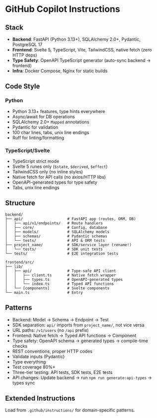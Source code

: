 # GitHub Copilot Instructions

## Stack

-   **Backend**: FastAPI (Python 3.13+), SQLAlchemy 2.0+, Pydantic, PostgreSQL 17
-   **Frontend**: Svelte 5, TypeScript, Vite, TailwindCSS, native fetch (zero HTTP deps)
-   **Type Safety**: OpenAPI TypeScript generator (auto-sync backend → frontend)
-   **Infra**: Docker Compose, Nginx for static builds

## Code Style

### Python

-   Python 3.13+ features, type hints everywhere
-   Async/await for DB operations
-   SQLAlchemy 2.0+ `Mapped` annotations
-   Pydantic for validation
-   100 char lines, tabs, unix line endings
-   Ruff for linting/formatting

### TypeScript/Svelte

-   TypeScript strict mode
-   Svelte 5 runes only (`$state`, `$derived`, `$effect`)
-   TailwindCSS only (no inline styles)
-   Native fetch for API calls (no axios/HTTP libs)
-   OpenAPI-generated types for type safety
-   Tabs, unix line endings

## Structure

```
backend/
├── api/                    # FastAPI app (routes, ORM, DB)
│   ├── api/v1/endpoints/   # Route handlers
│   ├── core/               # Config, database
│   ├── models/             # SQLAlchemy models
│   ├── schemas/            # Pydantic schemas
│   └── tests/              # API & ORM tests
├── project_name/           # SDK/service layer (rename!)
│   └── tests/              # SDK unit tests
└── tests/                  # E2E integration tests

frontend/src/
├── lib/
│   ├── api/                # Type-safe API client
│   │   ├── client.ts       # Native fetch wrapper
│   │   ├── types.ts        # OpenAPI-generated types
│   │   └── index.ts        # Typed API functions
│   └── [components]        # Svelte components
└── main.ts                 # Entry
```

## Patterns

-   Backend: Model → Schema → Endpoint → Test
-   SDK separation: `api/` imports from `project_name/`, not vice versa
-   URL paths: `/v1/users` (no `/api` prefix)
-   Frontend: Native fetch → Typed API functions → Component
-   Type safety: OpenAPI schema → generated types → compile-time checks
-   REST conventions, proper HTTP codes
-   Validate inputs (Pydantic)
-   Type everything
-   Test coverage 80%+
-   Three-tier testing: API tests, SDK tests, E2E tests
-   API changes: Update backend → run `npm run generate:api-types` → types sync

## Extended Instructions

Load from `.github/instructions/` for domain-specific patterns.
